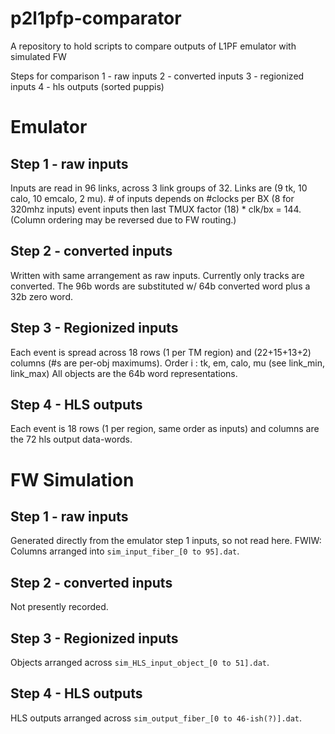 # p2l1pfp-comparator
A repository to hold scripts to compare outputs of L1PF emulator with simulated FW


Steps for comparison
1 - raw inputs
2 - converted inputs
3 - regionized inputs
4 - hls outputs (sorted puppis)


# Emulator

## Step 1 - raw inputs
Inputs are read in 96 links, across 3 link groups of 32.
Links are (9 tk, 10 calo, 10 emcalo, 2 mu).
\# of inputs depends on #clocks per BX (8 for 320mhz inputs)
event inputs then last TMUX factor (18) * clk/bx = 144.
(Column ordering may be reversed due to FW routing.)

## Step 2 - converted inputs
Written with same arrangement as raw inputs.
Currently only tracks are converted.
The 96b words are substituted w/ 64b converted word 
plus a 32b zero word.

## Step 3 - Regionized inputs
Each event is spread across 18 rows (1 per TM region)
and (22+15+13+2) columns (#s are per-obj maximums).
Order i : tk, em, calo, mu (see link_min, link_max)
All objects are the 64b word representations.

## Step 4 - HLS outputs
Each event is 18 rows (1 per region, same order as inputs)
and columns are the 72 hls output data-words.


# FW Simulation

## Step 1 - raw inputs
Generated directly from the emulator step 1 inputs, so not read here.
FWIW: Columns arranged into `sim_input_fiber_[0 to 95].dat`.

## Step 2 - converted inputs
Not presently recorded.

## Step 3 - Regionized inputs
Objects arranged across `sim_HLS_input_object_[0 to 51].dat`.

## Step 4 - HLS outputs
HLS outputs arranged across `sim_output_fiber_[0 to 46-ish(?)].dat`.

